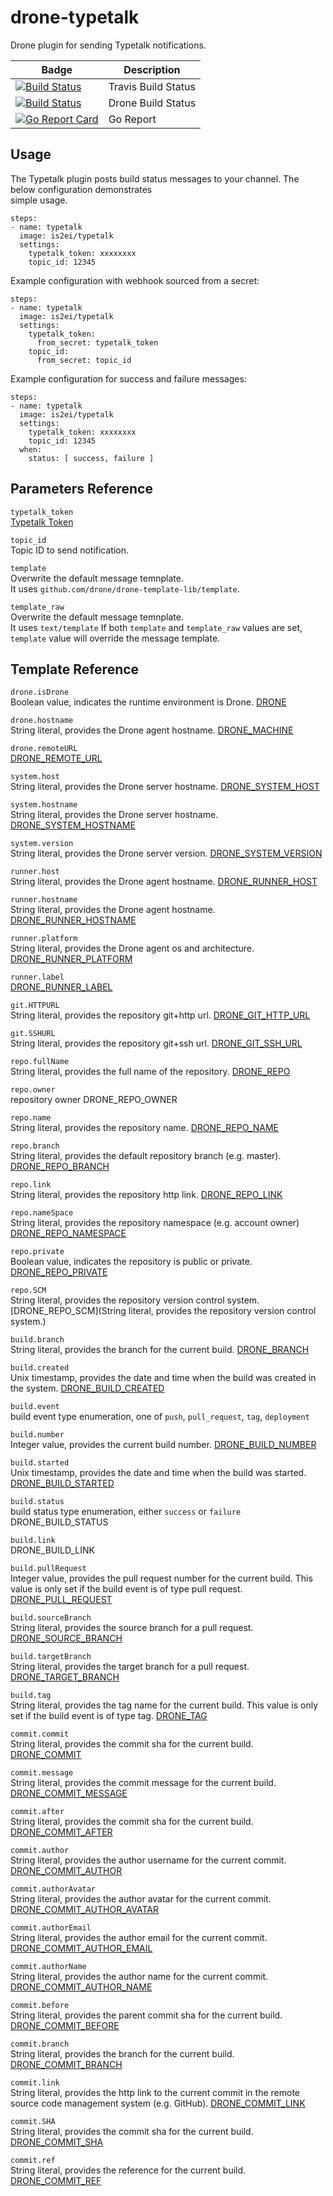 # drone-typetalk

Drone plugin for sending Typetalk notifications.

| Badge | Description |
| ------------- | ------------- |
| [![Build Status](https://travis-ci.org/is2ei/drone-slack.svg?branch=master)][travis] | Travis Build Status |
| [![Build Status](https://cloud.drone.io/api/badges/is2ei/drone-typetalk/status.svg)][drone] | Drone Build Status |
| [![Go Report Card](https://goreportcard.com/badge/github.com/is2ei/drone-typetalk)][goreport] | Go Report |

[travis]: https://travis-ci.org/is2ei/drone-slack
[drone]: https://cloud.drone.io/is2ei/drone-typetalk
[goreport]: https://goreportcard.com/report/github.com/is2ei/drone-typetalk

## Usage

The Typetalk plugin posts build status messages to your channel. The below configuration demonstrates  
simple usage.

```
steps:
- name: typetalk
  image: is2ei/typetalk
  settings:
    typetalk_token: xxxxxxxx
    topic_id: 12345
```

Example configuration with webhook sourced from a secret:

```
steps:
- name: typetalk
  image: is2ei/typetalk
  settings:
    typetalk_token:
      from_secret: typetalk_token
    topic_id:
      from_secret: topic_id
```

Example configuration for success and failure messages:

```
steps:
- name: typetalk
  image: is2ei/typetalk
  settings:
    typetalk_token: xxxxxxxx
    topic_id: 12345
  when:
    status: [ success, failure ]
```

## Parameters Reference

`typetalk_token`  
[Typetalk Token](https://developer.nulab-inc.com/docs/typetalk/#tttoken)

`topic_id`  
Topic ID to send notification.  

`template`  
Overwrite the default message temnplate.  
It uses `github.com/drone/drone-template-lib/template`.  

`template_raw`  
Overwrite the default message temnplate.  
It uses `text/template` If both `template` and `template_raw` values are set, `template` value will override the message template.  

## Template Reference

`drone.isDrone`  
Boolean value, indicates the runtime environment is Drone. [DRONE](https://docs.drone.io/reference/environ/drone/)  

`drone.hostname`  
String literal, provides the Drone agent hostname. [DRONE_MACHINE](https://docs.drone.io/reference/environ/drone-machine/)  

`drone.remoteURL`  
[DRONE_REMOTE_URL](https://docs.drone.io/reference/environ/drone-remote-url/)  

`system.host`  
String literal, provides the Drone server hostname. [DRONE_SYSTEM_HOST](https://docs.drone.io/reference/environ/drone-system-host/)  

`system.hostname`  
String literal, provides the Drone server hostname. [DRONE_SYSTEM_HOSTNAME](https://docs.drone.io/reference/environ/drone-system-hostname/)  

`system.version`  
String literal, provides the Drone server version. [DRONE_SYSTEM_VERSION](https://docs.drone.io/reference/environ/drone-system-version/)  

`runner.host`  
String literal, provides the Drone agent hostname. [DRONE_RUNNER_HOST](https://docs.drone.io/reference/environ/drone-runner-host/)  

`runner.hostname`  
String literal, provides the Drone agent hostname. [DRONE_RUNNER_HOSTNAME](https://docs.drone.io/reference/environ/drone-runner-hostname/)  

`runner.platform`  
String literal, provides the Drone agent os and architecture. [DRONE_RUNNER_PLATFORM](https://docs.drone.io/reference/environ/drone-runner-platform/)  

`runner.label`  
[DRONE_RUNNER_LABEL](https://docs.drone.io/reference/environ/drone-runner-label/)  

`git.HTTPURL`  
String literal, provides the repository git+http url. [DRONE_GIT_HTTP_URL](https://docs.drone.io/reference/environ/drone-git-http-url/)  

`git.SSHURL`  
String literal, provides the repository git+ssh url. [DRONE_GIT_SSH_URL](https://docs.drone.io/reference/environ/drone-git-ssh-url/)  

`repo.fullName`  
String literal, provides the full name of the repository. [DRONE_REPO](https://docs.drone.io/reference/environ/drone-repo/)  

`repo.owner`  
repository owner DRONE_REPO_OWNER  

`repo.name`  
String literal, provides the repository name. [DRONE_REPO_NAME](https://docs.drone.io/reference/environ/drone-repo-name/)  

`repo.branch`  
String literal, provides the default repository branch (e.g. master). [DRONE_REPO_BRANCH](https://docs.drone.io/reference/environ/drone-repo-branch/)  

`repo.link`  
String literal, provides the repository http link. [DRONE_REPO_LINK](https://docs.drone.io/reference/environ/drone-repo-link/)  

`repo.nameSpace`  
String literal, provides the repository namespace (e.g. account owner) [DRONE_REPO_NAMESPACE](https://docs.drone.io/reference/environ/drone-repo-namespace/)  

`repo.private`  
Boolean value, indicates the repository is public or private. [DRONE_REPO_PRIVATE](https://docs.drone.io/reference/environ/drone-repo-private/)  

`repo.SCM`  
String literal, provides the repository version control system. [DRONE_REPO_SCM](String literal, provides the repository version control system.)  

`build.branch`  
String literal, provides the branch for the current build. [DRONE_BRANCH](https://docs.drone.io/reference/environ/drone-branch/)  

`build.created`  
Unix timestamp, provides the date and time when the build was created in the system. [DRONE_BUILD_CREATED](https://docs.drone.io/reference/environ/drone-build-created/)  

`build.event`  
build event type enumeration, one of `push`, `pull_request`, `tag`, `deployment`  

`build.number`  
Integer value, provides the current build number. [DRONE_BUILD_NUMBER](https://docs.drone.io/reference/environ/drone-build-number/)  

`build.started`  
Unix timestamp, provides the date and time when the build was started. [DRONE_BUILD_STARTED](https://docs.drone.io/reference/environ/drone-build-started/)  

`build.status`  
build status type enumeration, either `success` or `failure` DRONE_BUILD_STATUS  

`build.link`  
DRONE_BUILD_LINK  

`build.pullRequest`  
Integer value, provides the pull request number for the current build. This value is only set if the build event is of type pull request. [DRONE_PULL_REQUEST](https://docs.drone.io/reference/environ/drone-pull-request/)  

`build.sourceBranch`  
String literal, provides the source branch for a pull request. [DRONE_SOURCE_BRANCH](https://docs.drone.io/reference/environ/drone-source-branch/)  

`build.targetBranch`  
String literal, provides the target branch for a pull request. [DRONE_TARGET_BRANCH](https://docs.drone.io/reference/environ/drone-target-branch/)  

`build.tag`  
String literal, provides the tag name for the current build. This value is only set if the build event is of type tag. [DRONE_TAG](https://docs.drone.io/reference/environ/drone-tag/)  

`commit.commit`  
String literal, provides the commit sha for the current build. [DRONE_COMMIT](https://docs.drone.io/reference/environ/drone-commit/)  

`commit.message`  
String literal, provides the commit message for the current build. [DRONE_COMMIT_MESSAGE](https://docs.drone.io/reference/environ/drone-commit-message/)  

`commit.after`  
String literal, provides the commit sha for the current build. [DRONE_COMMIT_AFTER](https://docs.drone.io/reference/environ/drone-commit-after/)  

`commit.author`  
String literal, provides the author username for the current commit. [DRONE_COMMIT_AUTHOR](https://docs.drone.io/reference/environ/drone-commit-author/)  

`commit.authorAvatar`  
String literal, provides the author avatar for the current commit. [DRONE_COMMIT_AUTHOR_AVATAR](https://docs.drone.io/reference/environ/drone-commit-author-avatar/)  

`commit.authorEmail`  
String literal, provides the author email for the current commit. [DRONE_COMMIT_AUTHOR_EMAIL](https://docs.drone.io/reference/environ/drone-commit-author-email/)  

`commit.authorName`  
String literal, provides the author name for the current commit. [DRONE_COMMIT_AUTHOR_NAME](https://docs.drone.io/reference/environ/drone-commit-author-name/)  

`commit.before`  
String literal, provides the parent commit sha for the current build. [DRONE_COMMIT_BEFORE](https://docs.drone.io/reference/environ/drone-commit-before/)  

`commit.branch`  
String literal, provides the branch for the current build. [DRONE_COMMIT_BRANCH](https://docs.drone.io/reference/environ/drone-commit-branch/)  

`commit.link`  
String literal, provides the http link to the current commit in the remote source code management system (e.g. GitHub). [DRONE_COMMIT_LINK](https://docs.drone.io/reference/environ/drone-commit-link/)

`commit.SHA`  
String literal, provides the commit sha for the current build. [DRONE_COMMIT_SHA](https://docs.drone.io/reference/environ/drone-commit-sha/)  

`commit.ref`  
String literal, provides the reference for the current build. [DRONE_COMMIT_REF](https://docs.drone.io/reference/environ/drone-commit-ref/)  
